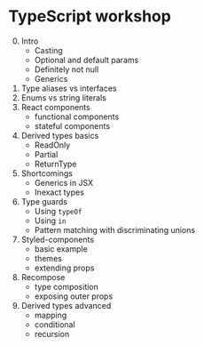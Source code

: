 # TypeScript workshop

0. Intro
   * Casting
   * Optional and default params
   * Definitely not null
   * Generics
1. Type aliases vs interfaces
2. Enums vs string literals
3. React components
   * functional components
   * stateful components
4. Derived types basics
   * ReadOnly
   * Partial
   * ReturnType
5. Shortcomings  
   * Generics in JSX
   * Inexact types
6. Type guards
   * Using `typeOf`
   * Using `in`
   * Pattern matching with discriminating unions
7. Styled-components
   * basic example
   * themes
   * extending props
8. Recompose
   * type composition
   * exposing outer props
9. Derived types advanced
   * mapping
   * conditional
   * recursion
